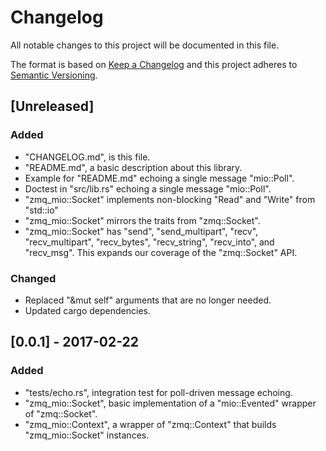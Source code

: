 # Changelog
All notable changes to this project will be documented in this file.

The format is based on [Keep a Changelog](http://keepachangelog.com/en/1.0.0/)
and this project adheres to [Semantic Versioning](http://semver.org/spec/v2.0.0.html).

## [Unreleased]
### Added
- "CHANGELOG.md", is this file.
- "README.md", a basic description about this library.
- Example for "README.md" echoing a single message "mio::Poll".
- Doctest in "src/lib.rs" echoing a single message "mio::Poll".
- "zmq_mio::Socket" implements non-blocking "Read" and "Write" from "std::io"
- "zmq_mio::Socket" mirrors the traits from "zmq::Socket".
- "zmq_mio::Socket" has "send", "send_multipart", "recv", "recv_multipart", "recv_bytes", "recv_string", "recv_into", and "recv_msg". This expands our coverage of the "zmq::Socket" API.

### Changed
- Replaced "&mut self" arguments that are no longer needed.
- Updated cargo dependencies.

## [0.0.1] - 2017-02-22
### Added
- "tests/echo.rs", integration test for poll-driven message echoing.
- "zmq_mio::Socket", basic implementation of a "mio::Evented" wrapper of "zmq::Socket".
- "zmq_mio::Context", a wrapper of "zmq::Context" that builds "zmq_mio::Socket" instances.
